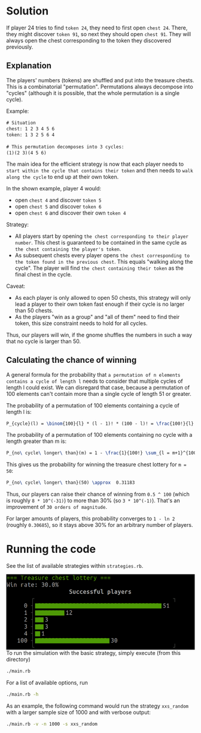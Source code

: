 # Solution

If player 24 tries to find `token 24`, they need to first open `chest 24`. There, they might discover `token 91`, so next they should open `chest 91`. They will always open the chest corresponding to the token they discovered previously.

## Explanation

The players' numbers (tokens) are shuffled and put into the treasure chests. This is a combinatorial "permutation". Permutations always decompose into "cycles" (although it is possible, that the whole permutation is a single cycle).

Example:
```
# Situation
chest: 1 2 3 4 5 6
token: 1 3 2 5 6 4

# This permutation decomposes into 3 cycles:
(1)(2 3)(4 5 6)
```

The main idea for the efficient strategy is now that each player needs to `start within the cycle that contains their token` and then needs to `walk along the cycle` to end up at their own token.

In the shown example, player 4 would:
- open `chest 4` and discover `token 5`
- open `chest 5` and discover `token 6`
- open `chest 6` and discover their own `token 4`

Strategy:
- All players start by opening `the chest corresponding to their player number`. This chest is guaranteed to be contained in the same cycle as `the chest containing the player's token`.
- As subsequent chests every player opens `the chest corresponding to the token found in the previous chest`. This equals "walking along the cycle". The player will find `the chest containing their token` as the final chest in the cycle.

Caveat:
- As each player is only allowed to open 50 chests, this strategy will only lead a player to their own token fast enough if their cycle is no larger than 50 chests.
- As the players "win as a group" and "all of them" need to find their token, this size constraint needs to hold for all cycles.

Thus, our players will win, if the gnome shuffles the numbers in such a way that no cycle is larger than 50.

## Calculating the chance of winning

A general formula for the probability that `a permutation of n elements contains a cycle of length l` needs to consider that multiple cycles of length l could exist. We can disregard that case, because a permutation of 100 elements can't contain more than a single cycle of length 51 or greater.

The probability of a permutation of 100 elements containing a cycle of length l is:
```latex
P_{cycle}(l) = \binom{100}{l} * (l - 1)! * (100 - l)! = \frac{100!}{l} \qquad(\text{for}\ l > 50)
```

The probability of a permutation of 100 elements containing no cycle with a length greater than m is:
```latex
P_{no\ cycle\ longer\ than}(m) = 1 - \frac{1}{100!} \sum_{l = m+1}^{100} P_{cycle}(l) = 1 - \sum_{l = m+1}^{100} \frac{1}{l} \qquad(\text{for}\ m \ge 50)
```

This gives us the probability for winning the treasure chest lottery for `m = 50`:
```latex
P_{no\ cycle\ longer\ than}(50) \approx  0.31183
```

Thus, our players can raise their chance of winning from `0.5 ^ 100` (which is roughly `8 * 10^(-31)`) to more than 30% (so `3 * 10^(-1)`). That's an improvement of `30 orders of magnitude`.

For larger amounts of players, this probability converges to `1 - ln 2` (roughly `0.30685`), so it stays above 30% for an arbitrary number of players.

# Running the code

See the list of available strategies within `strategies.rb`.

<img style="float: right;" src="screenshots/main.png">

To run the simulation with the basic strategy, simply execute (from this directory)
```bash
./main.rb
```
For a list of available options, run
```bash
./main.rb -h
```
As an example, the following command would run the strategy `xxs_random` with a larger sample size of 1000 and with verbose output:
```bash
./main.rb -v -n 1000 -s xxs_random
```
